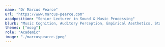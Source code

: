 ```yaml
---
name: "Dr Marcus Pearce"
url: "https://www.marcus-pearce.com"
acadposition: "Senior Lecturer in Sound & Music Processing"
blurb: "Music Cognition, Auditory Perception, Empirical Aesthetics, Statistical Learning, Probabilistic Modelling."
themes: ["mcog"]
role: "Academic"
image: "./marcuspearce.jpeg"
---
```

